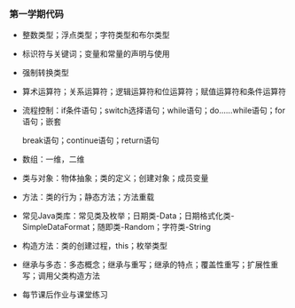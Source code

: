 ### 第一学期代码

* 整数类型；浮点类型；字符类型和布尔类型

* 标识符与关键词；变量和常量的声明与使用

* 强制转换类型

* 算术运算符；关系运算符；逻辑运算符和位运算符；赋值运算符和条件运算符

* 流程控制：if条件语句；switch选择语句；while语句；do......while语句；for语句；嵌套

  break语句；continue语句；return语句

* 数组：一维，二维
* 类与对象：物体抽象；类的定义；创建对象；成员变量
* 方法：类的行为；静态方法；方法重载
* 常见Java类库：常见类及枚举；日期类-Data；日期格式化类-SimpleDataFormat；随即类-Random；字符类-String
* 构造方法：类的创建过程，this；枚举类型
* 继承与多态：多态概念；继承与重写；继承的特点；覆盖性重写；扩展性重写；调用父类构造方法
* 每节课后作业与课堂练习